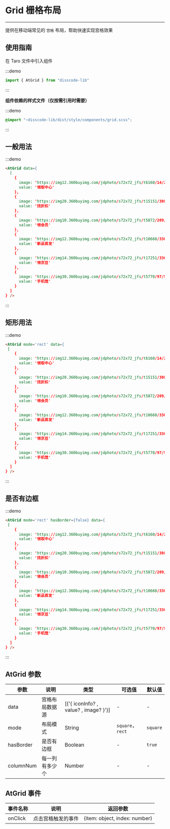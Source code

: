 # Grid 栅格布局

---

提供在移动端常见的 `宫格` 布局，帮助快速实现宫格效果

## 使用指南

在 Taro 文件中引入组件

:::demo
```js
import { AtGrid } from "disscode-lib"
```
:::

**组件依赖的样式文件（仅按需引用时需要）**

:::demo
```scss
@import "~disscode-lib/dist/style/components/grid.scss";
```
:::

## 一般用法

:::demo

```html
<AtGrid data={
  [
    {
      image: 'https://img12.360buyimg.com/jdphoto/s72x72_jfs/t6160/14/2008729947/2754/7d512a86/595c3aeeNa89ddf71.png',
      value: '领取中心'
    },
    {
      image: 'https://img20.360buyimg.com/jdphoto/s72x72_jfs/t15151/308/1012305375/2300/536ee6ef/5a411466N040a074b.png',
      value: '找折扣'
    },
    {
      image: 'https://img10.360buyimg.com/jdphoto/s72x72_jfs/t5872/209/5240187906/2872/8fa98cd/595c3b2aN4155b931.png',
      value: '领会员'
    },
    {
      image: 'https://img12.360buyimg.com/jdphoto/s72x72_jfs/t10660/330/203667368/1672/801735d7/59c85643N31e68303.png',
      value: '新品首发'
    },
    {
      image: 'https://img14.360buyimg.com/jdphoto/s72x72_jfs/t17251/336/1311038817/3177/72595a07/5ac44618Na1db7b09.png',
      value: '领京豆'
    },
    {
      image: 'https://img30.360buyimg.com/jdphoto/s72x72_jfs/t5770/97/5184449507/2423/294d5f95/595c3b4dNbc6bc95d.png',
      value: '手机馆'
    }
  ]
} />
```

:::

## 矩形用法

:::demo

```html
<AtGrid mode='rect' data={
 [
    {
      image: 'https://img12.360buyimg.com/jdphoto/s72x72_jfs/t6160/14/2008729947/2754/7d512a86/595c3aeeNa89ddf71.png',
      value: '领取中心'
    },
    {
      image: 'https://img20.360buyimg.com/jdphoto/s72x72_jfs/t15151/308/1012305375/2300/536ee6ef/5a411466N040a074b.png',
      value: '找折扣'
    },
    {
      image: 'https://img10.360buyimg.com/jdphoto/s72x72_jfs/t5872/209/5240187906/2872/8fa98cd/595c3b2aN4155b931.png',
      value: '领会员'
    },
    {
      image: 'https://img12.360buyimg.com/jdphoto/s72x72_jfs/t10660/330/203667368/1672/801735d7/59c85643N31e68303.png',
      value: '新品首发'
    },
    {
      image: 'https://img14.360buyimg.com/jdphoto/s72x72_jfs/t17251/336/1311038817/3177/72595a07/5ac44618Na1db7b09.png',
      value: '领京豆'
    },
    {
      image: 'https://img30.360buyimg.com/jdphoto/s72x72_jfs/t5770/97/5184449507/2423/294d5f95/595c3b4dNbc6bc95d.png',
      value: '手机馆'
    }
  ]
} />
```

:::

## 是否有边框

:::demo

```html
<AtGrid mode='rect' hasBorder={false} data={
 [
    {
      image: 'https://img12.360buyimg.com/jdphoto/s72x72_jfs/t6160/14/2008729947/2754/7d512a86/595c3aeeNa89ddf71.png',
      value: '领取中心'
    },
    {
      image: 'https://img20.360buyimg.com/jdphoto/s72x72_jfs/t15151/308/1012305375/2300/536ee6ef/5a411466N040a074b.png',
      value: '找折扣'
    },
    {
      image: 'https://img10.360buyimg.com/jdphoto/s72x72_jfs/t5872/209/5240187906/2872/8fa98cd/595c3b2aN4155b931.png',
      value: '领会员'
    },
    {
      image: 'https://img12.360buyimg.com/jdphoto/s72x72_jfs/t10660/330/203667368/1672/801735d7/59c85643N31e68303.png',
      value: '新品首发'
    },
    {
      image: 'https://img14.360buyimg.com/jdphoto/s72x72_jfs/t17251/336/1311038817/3177/72595a07/5ac44618Na1db7b09.png',
      value: '领京豆'
    },
    {
      image: 'https://img30.360buyimg.com/jdphoto/s72x72_jfs/t5770/97/5184449507/2423/294d5f95/595c3b4dNbc6bc95d.png',
      value: '手机馆'
    }
  ]
} />
```

:::

## AtGrid 参数

| 参数      | 说明           | 类型                                  | 可选值 | 默认值  |
| --------- | -------------- | ------------------------------------- | ------ | ------- |
| data      | 宫格布局数据源 | [{'{ iconInfo? , value? , image? }'}] | -      | -       |
| mode      | 布局模式     | String                                 | `square`，`rect` | `square` |
| hasBorder | 是否有边框     | Boolean                              | -      | `true` |
| columnNum | 每一列有多少个 | Number                                | -      | -       |

## AtGrid 事件

| 事件名称 | 说明               | 返回参数                      |
| -------- | ------------------ | ----------------------------- |
| onClick  | 点击宫格触发的事件 | (item: object, index: number) |
